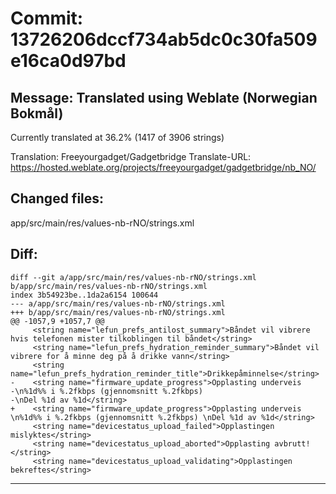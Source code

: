 # Commit: 13726206dccf734ab5dc0c30fa509e16ca0d97bd
## Message: Translated using Weblate (Norwegian Bokmål)

Currently translated at 36.2% (1417 of 3906 strings)

Translation: Freeyourgadget/Gadgetbridge
Translate-URL: https://hosted.weblate.org/projects/freeyourgadget/gadgetbridge/nb_NO/
## Changed files:
app/src/main/res/values-nb-rNO/strings.xml

## Diff:
```
diff --git a/app/src/main/res/values-nb-rNO/strings.xml b/app/src/main/res/values-nb-rNO/strings.xml
index 3b54923be..1da2a6154 100644
--- a/app/src/main/res/values-nb-rNO/strings.xml
+++ b/app/src/main/res/values-nb-rNO/strings.xml
@@ -1057,9 +1057,7 @@
     <string name="lefun_prefs_antilost_summary">Båndet vil vibrere hvis telefonen mister tilkoblingen til båndet</string>
     <string name="lefun_prefs_hydration_reminder_summary">Båndet vil vibrere for å minne deg på å drikke vann</string>
     <string name="lefun_prefs_hydration_reminder_title">Drikkepåminnelse</string>
-    <string name="firmware_update_progress">Opplasting underveis
-\n%1d%% i %.2fkbps (gjennomsnitt %.2fkbps)
-\nDel %1d av %1d</string>
+    <string name="firmware_update_progress">Opplasting underveis \n%1d%% i %.2fkbps (gjennomsnitt %.2fkbps) \nDel %1d av %1d</string>
     <string name="devicestatus_upload_failed">Opplastingen mislyktes</string>
     <string name="devicestatus_upload_aborted">Opplasting avbrutt!</string>
     <string name="devicestatus_upload_validating">Opplastingen bekreftes</string>
```
-----------------------------------

